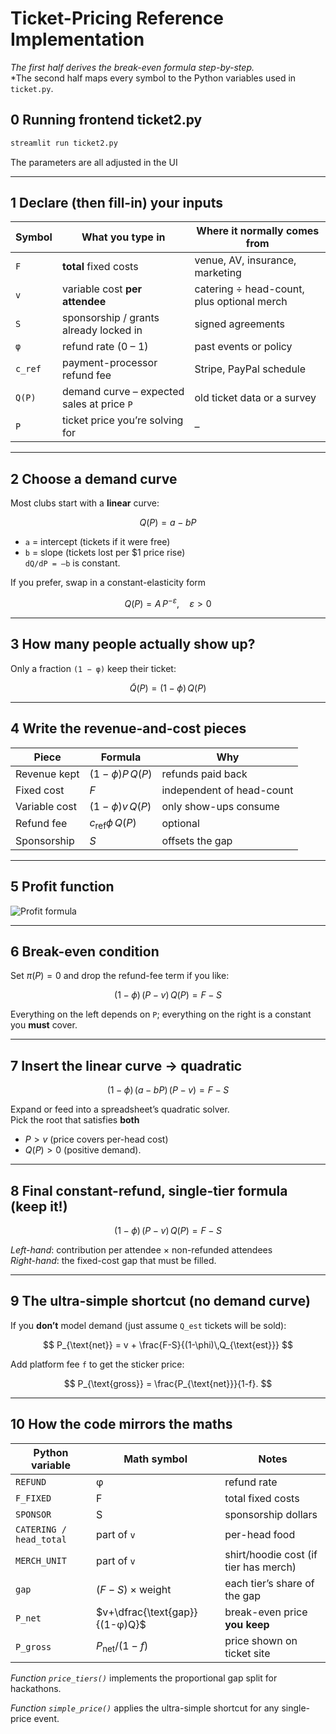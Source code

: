 # Ticket-Pricing Reference Implementation


*The first half derives the break-even formula step-by-step.*  
*The second half maps every symbol to the Python variables used in
`ticket.py`.

## 0 Running frontend ticket2.py

```bash
streamlit run ticket2.py
```

The parameters are all adjusted in the UI

---

## 1  Declare (then fill-in) your inputs

| Symbol | What **you** type in | Where it normally comes from |
|--------|----------------------|------------------------------|
| `F`    | **total** fixed costs | venue, AV, insurance, marketing |
| `v`    | variable cost **per attendee** | catering ÷ head-count, plus optional merch |
| `S`    | sponsorship / grants already locked in | signed agreements |
| `φ`    | refund rate (0 – 1) | past events or policy |
| `c_ref`| payment-processor refund fee | Stripe, PayPal schedule |
| `Q(P)` | demand curve – expected sales at price `P` | old ticket data or a survey |
| `P`    | ticket price you’re solving for | – |

---

## 2  Choose a demand curve

Most clubs start with a **linear** curve:

$$
Q(P)=a-bP
$$

* `a` = intercept (tickets if it were free)  
* `b` = slope (tickets lost per \$1 price rise)  
  `dQ/dP = –b` is constant.

If you prefer, swap in a constant-elasticity form

$$
Q(P)=A\,P^{-\varepsilon},\quad \varepsilon>0
$$


---

## 3  How many people actually show up?

Only a fraction `(1 − φ)` keep their ticket:

$$
\tilde Q(P)=(1-\phi)\,Q(P)
$$

---

## 4  Write the revenue-and-cost pieces

| Piece | Formula | Why |
|-------|---------|-----|
| Revenue kept | $(1-\phi)P\,Q(P)$ | refunds paid back |
| Fixed cost | $F$ | independent of head-count |
| Variable cost | $(1-\phi)v\,Q(P)$ | only show-ups consume |
| Refund fee | $c_{\text{ref}}\phi\,Q(P)$ | optional |
| Sponsorship | $S$ | offsets the gap |

---

## 5  Profit function

![Profit formula](<https://latex.codecogs.com/svg.latex?\pi(P)%3D%20\underbrace%7B(1-%5Cphi)P%5C%2CQ(P)%7D_%7B%5Ctext%7Bkept%20revenue%7D%7D%20%2BS%20-%5Cunderbrace%7BF%7D_%7B%5Ctext%7Bfixed%7D%7D%20-%5Cunderbrace%7B(1-%5Cphi)v%5C%2CQ(P)%7D_%7B%5Ctext%7Bper-head%7D%7D%20-%5Cunderbrace%7Bc_%7B%5Ctext%7Bref%7D%7D%5Cphi%5C%2CQ(P)%7D_%7B%5Ctext%7Brefund%20fee%7D%7D>)






---

## 6  Break-even condition

Set $\pi(P)=0$ and drop the refund-fee term if you like:

$$
(1-\phi)\,(P-v)\,Q(P)=F-S
$$

Everything on the left depends on `P`; everything on the right is a
constant you **must** cover.

---

## 7  Insert the linear curve → quadratic

$$
(1-\phi)\,(a-bP)\,(P-v)=F-S
$$

Expand or feed into a spreadsheet’s quadratic solver.  
Pick the root that satisfies **both**

* $P>v$   (price covers per-head cost)  
* $Q(P)>0$ (positive demand).

---


## 8  Final constant-refund, single-tier formula (keep it!)

$$
(1-\phi)\,(P-v)\,Q(P)=F-S
$$

_Left-hand_: contribution per attendee × non-refunded attendees  
_Right-hand_: the fixed-cost gap that must be filled.

---

## 9  The ultra-simple shortcut (no demand curve)

If you **don’t** model demand (just assume `Q_est` tickets will be sold):

$$
P_{\text{net}} = v + \frac{F-S}{(1-\phi)\,Q_{\text{est}}}
$$

Add platform fee `f` to get the sticker price:

$$
P_{\text{gross}} = \frac{P_{\text{net}}}{1-f}.
$$

---

## 10  How the code mirrors the maths

| Python variable | Math symbol | Notes |
|-----------------|-------------|-------|
| `REFUND` | φ | refund rate |
| `F_FIXED` | F | total fixed costs |
| `SPONSOR` | S | sponsorship dollars |
| `CATERING / head_total` | part of `v` | per-head food |
| `MERCH_UNIT` | part of `v` | shirt/hoodie cost (if tier has merch) |
| `gap` | $(F-S)\times\text{weight}$ | each tier’s share of the gap |
| `P_net` | $v+\dfrac{\text{gap}}{(1-φ)Q}$ | break-even price **you keep** |
| `P_gross` | $P_\text{net}/(1-f)$ | price shown on ticket site |

*Function `price_tiers()`* implements the proportional gap split for
hackathons.  

*Function `simple_price()`* applies the ultra-simple shortcut for any
single-price event.

